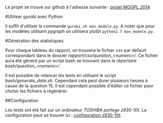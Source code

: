 Le projet se trouve sur github à l'adresse suivante : [projet MOGPL 2014](https://github.com/Saroupille/projet_MOGPL2014)

#Utiliser gurobi avec Python

Il suffit d'utiliser la commande `gurobi.sh mon_modele.py`. A noter que pour les modèles utilisant *pygraph* on utilisera plutôt `python2.7 mon_modele.py`.

#Génération des statistiques

Pour chaque tableau du rapport, on trouvera le fichier csv par défault correspondant dans le dossier *rapport/csv/question_\<numero\>/*. Ce fichier aura été généré par un script bash se trouvant dans le répertoire *bash/question_\<numero\>/*.

Il est possible de relancer les tests en utilisant le script *bash/generate_data.sh*. Cependant cela peut durer plusieurs heures à cause de la question 15. Il est cependant possible d'éditer ce fichier pour choisir les fichiers à régénérer.

##Configuration

Les tests ont été fait sur un ordinateur *TOSHIBA portege z930-10t*. La configuration peut se trouver ici : [configuration z930-10t](http://www.materiel.net/ordinateur-portable/toshiba-portege-z930-10t-80440.html).


